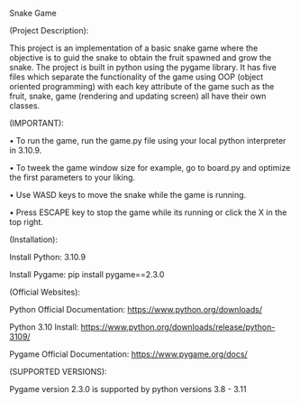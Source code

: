 Snake Game

(Project Description):

This project is an implementation of a basic snake game where the objective is to guid the snake to obtain the fruit spawned and grow the snake. The project is built in python using the pygame library. It has five files which separate the functionality of the game using OOP (object oriented programming) with each key attribute of the game such as the fruit, snake, game (rendering and updating screen) all have their own classes. 

(IMPORTANT): 

•  To run the game, run the game.py file using your local python interpreter in 3.10.9.

•  To tweek the game window size for example, go to board.py and optimize the first parameters to your liking. 

•  Use WASD keys to move the snake while the game is running.

•  Press ESCAPE key to stop the game while its running or click the X in the top right.

(Installation):

Install Python: 3.10.9

Install Pygame: pip install pygame==2.3.0

(Official Websites):

Python Official Documentation: https://www.python.org/downloads/

Python 3.10 Install: https://www.python.org/downloads/release/python-3109/

Pygame Official Documentation: https://www.pygame.org/docs/

(SUPPORTED VERSIONS):

Pygame version 2.3.0 is supported by python versions 3.8 - 3.11
